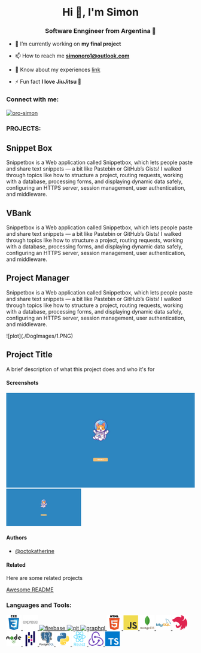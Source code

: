 <h1 align="center">Hi 👋, I'm Simon</h1>
<h3 align="center">Software Enngineer from Argentina 🧉</h3>

- 🔭 I’m currently working on **my final project**

- 📫 How to reach me **simonoro1@outlook.com**

- 📄 Know about my experiences [link](link)

- ⚡ Fun fact **I love JiuJitsu 🥋**

<h3 align="left">Connect with me:</h3>
<p align="left">
<a href="https://linkedin.com/in/oro-simon" target="blank"><img align="center" src="https://raw.githubusercontent.com/rahuldkjain/github-profile-readme-generator/master/src/images/icons/Social/linked-in-alt.svg" alt="oro-simon" height="30" width="40" /></a>
</p>
<h3> PROJECTS: </h3>

<h2> Snippet Box </h2>
<p>Snippetbox is a Web application called Snippetbox, which lets people paste and share text snippets — a bit like Pastebin or GitHub’s Gists!
  I walked through topics like how to structure a project, routing requests, working with a
  database, processing forms, and displaying dynamic data safely,
  configuring an HTTPS server, session management, user authentication, and middleware.
</p>
<h2> VBank </h2>
<p>Snippetbox is a Web application called Snippetbox, which lets people paste and share text snippets — a bit like Pastebin or GitHub’s Gists!
  I walked through topics like how to structure a project, routing requests, working with a
  database, processing forms, and displaying dynamic data safely,
  configuring an HTTPS server, session management, user authentication, and middleware.
</p>
<h2> Project Manager </h2>
<p>Snippetbox is a Web application called Snippetbox, which lets people paste and share text snippets — a bit like Pastebin or GitHub’s Gists!
  I walked through topics like how to structure a project, routing requests, working with a
  database, processing forms, and displaying dynamic data safely,
  configuring an HTTPS server, session management, user authentication, and middleware.
</p>
![plot](./DogImages/1.PNG)



## Project Title

A brief description of what this project does and who it's for


#### Screenshots

![App Screenshot](https://github.com/simonoro1/simonoro1/blob/main/DogImages/1.PNG?raw=true)
<img src="https://github.com/simonoro1/simonoro1/blob/main/DogImages/1.PNG?raw=true" width="200" height="100">


#### Authors

- [@octokatherine](https://www.github.com/octokatherine)


#### Related

Here are some related projects

[Awesome README](https://github.com/matiassingers/awesome-readme)


<h3 align="left">Languages and Tools:</h3>
<p align="left"> <a href="https://www.w3schools.com/css/" target="_blank" rel="noreferrer"> <img src="https://raw.githubusercontent.com/devicons/devicon/master/icons/css3/css3-original-wordmark.svg" alt="css3" width="40" height="40"/> </a> <a href="https://expressjs.com" target="_blank" rel="noreferrer"> <img src="https://raw.githubusercontent.com/devicons/devicon/master/icons/express/express-original-wordmark.svg" alt="express" width="40" height="40"/> </a> <a href="https://firebase.google.com/" target="_blank" rel="noreferrer"> <img src="https://www.vectorlogo.zone/logos/firebase/firebase-icon.svg" alt="firebase" width="40" height="40"/> </a> <a href="https://git-scm.com/" target="_blank" rel="noreferrer"> <img src="https://www.vectorlogo.zone/logos/git-scm/git-scm-icon.svg" alt="git" width="40" height="40"/> </a> <a href="https://graphql.org" target="_blank" rel="noreferrer"> <img src="https://www.vectorlogo.zone/logos/graphql/graphql-icon.svg" alt="graphql" width="40" height="40"/> </a> <a href="https://www.w3.org/html/" target="_blank" rel="noreferrer"> <img src="https://raw.githubusercontent.com/devicons/devicon/master/icons/html5/html5-original-wordmark.svg" alt="html5" width="40" height="40"/> </a> <a href="https://developer.mozilla.org/en-US/docs/Web/JavaScript" target="_blank" rel="noreferrer"> <img src="https://raw.githubusercontent.com/devicons/devicon/master/icons/javascript/javascript-original.svg" alt="javascript" width="40" height="40"/> </a> <a href="https://www.mongodb.com/" target="_blank" rel="noreferrer"> <img src="https://raw.githubusercontent.com/devicons/devicon/master/icons/mongodb/mongodb-original-wordmark.svg" alt="mongodb" width="40" height="40"/> </a> <a href="https://www.mysql.com/" target="_blank" rel="noreferrer"> <img src="https://raw.githubusercontent.com/devicons/devicon/master/icons/mysql/mysql-original-wordmark.svg" alt="mysql" width="40" height="40"/> </a> <a href="https://nestjs.com/" target="_blank" rel="noreferrer"> <img src="https://raw.githubusercontent.com/devicons/devicon/master/icons/nestjs/nestjs-plain.svg" alt="nestjs" width="40" height="40"/> </a> <a href="https://nodejs.org" target="_blank" rel="noreferrer"> <img src="https://raw.githubusercontent.com/devicons/devicon/master/icons/nodejs/nodejs-original-wordmark.svg" alt="nodejs" width="40" height="40"/> </a> <a href="https://pandas.pydata.org/" target="_blank" rel="noreferrer"> <img src="https://raw.githubusercontent.com/devicons/devicon/2ae2a900d2f041da66e950e4d48052658d850630/icons/pandas/pandas-original.svg" alt="pandas" width="40" height="40"/> </a> <a href="https://www.postgresql.org" target="_blank" rel="noreferrer"> <img src="https://raw.githubusercontent.com/devicons/devicon/master/icons/postgresql/postgresql-original-wordmark.svg" alt="postgresql" width="40" height="40"/> </a> <a href="https://www.python.org" target="_blank" rel="noreferrer"> <img src="https://raw.githubusercontent.com/devicons/devicon/master/icons/python/python-original.svg" alt="python" width="40" height="40"/> </a> <a href="https://reactjs.org/" target="_blank" rel="noreferrer"> <img src="https://raw.githubusercontent.com/devicons/devicon/master/icons/react/react-original-wordmark.svg" alt="react" width="40" height="40"/> </a> <a href="https://redux.js.org" target="_blank" rel="noreferrer"> <img src="https://raw.githubusercontent.com/devicons/devicon/master/icons/redux/redux-original.svg" alt="redux" width="40" height="40"/> </a> <a href="https://www.typescriptlang.org/" target="_blank" rel="noreferrer"> <img src="https://raw.githubusercontent.com/devicons/devicon/master/icons/typescript/typescript-original.svg" alt="typescript" width="40" height="40"/> </a> </p>

